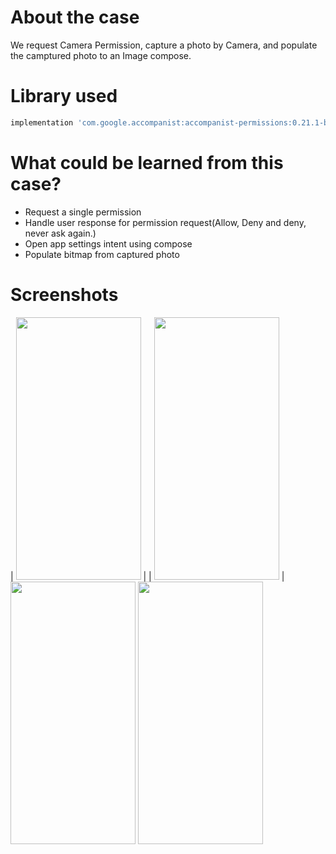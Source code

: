 # About the case

We request Camera Permission, capture a photo by Camera, and populate the camptured photo to an Image compose.



# Library used
``` gradle
implementation 'com.google.accompanist:accompanist-permissions:0.21.1-beta'
``` 



# What could be learned from this case?
- Request a single permission
- Handle user response for permission request(Allow, Deny and deny, never ask again.)
- Open app settings intent using compose
- Populate bitmap from captured photo


# Screenshots

| <img src= "https://user-images.githubusercontent.com/25938149/179392608-39edb602-5663-4e16-a8f8-89e225423575.png" width="200" height="420"/> |
| <img src= "https://user-images.githubusercontent.com/25938149/179398453-0a1877c8-219b-400e-b2ff-e4d633847e59.png" width="200" height="420"/> |
<img src= "https://user-images.githubusercontent.com/25938149/179398454-da200a42-b376-4fff-8595-22cfc9de9b25.png" width="200" height="420"/>
<img src= "https://user-images.githubusercontent.com/25938149/179398458-ad162132-1235-4446-b03e-01fe9d0393bf.png" width="200" height="420"/>
